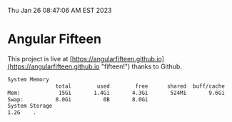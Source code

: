 Thu Jan 26 08:47:06 AM EST 2023

# Angular Fifteen


This project is live at [https://angularfifteen.github.io](https://angularfifteen.github.io "fifteen!") thanks to Github.

```bash
System Memory
               total        used        free      shared  buff/cache   available
Mem:            15Gi       1.4Gi       4.3Gi       524Mi       9.6Gi        13Gi
Swap:          8.0Gi          0B       8.0Gi
System Storage
1.2G	.
